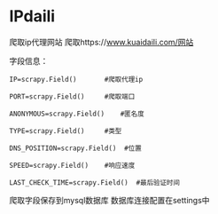 # IPdaili
爬取ip代理网站
爬取https://www.kuaidaili.com/网站

字段信息：

    IP=scrapy.Field()       #爬取代理ip
    
    PORT=scrapy.Field()     #爬取端口
    
    ANONYMOUS=scrapy.Field()    #匿名度
    
    TYPE=scrapy.Field()     #类型
    
    DNS_POSITION=scrapy.Field()  #位置
    
    SPEED=scrapy.Field()    #响应速度
    
    LAST_CHECK_TIME=scrapy.Field()  #最后验证时间
	
爬取字段保存到mysql数据库
数据库连接配置在settings中
	
	
